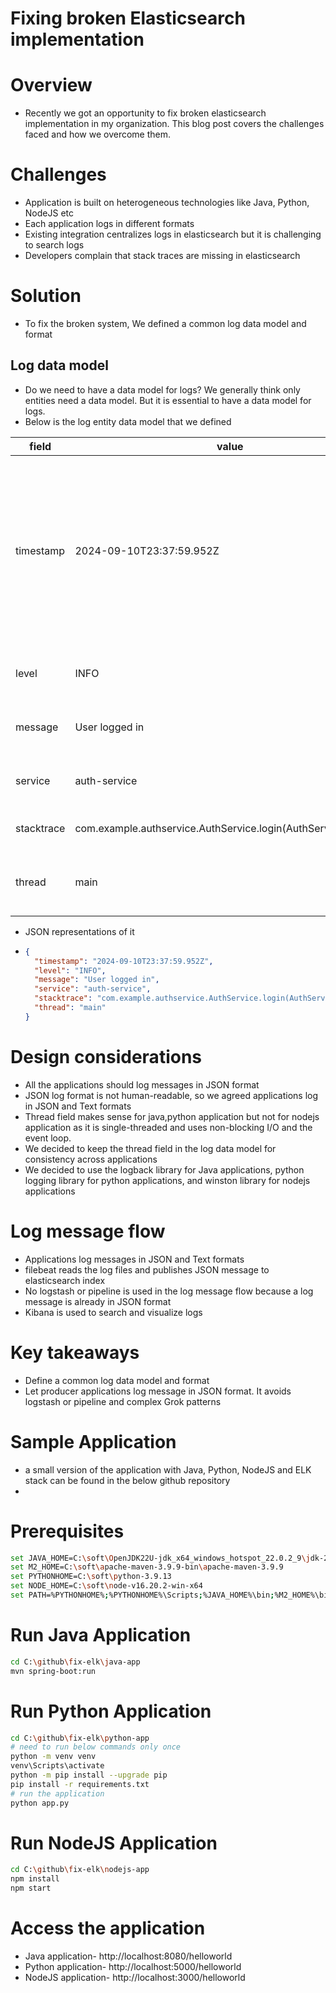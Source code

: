 # Fixing broken Elasticsearch implementation

# Overview

- Recently we got an opportunity to fix broken elasticsearch implementation in my organization. This blog post covers
  the
  challenges faced and how we overcome them.

# Challenges
- Application is built on heterogeneous technologies like Java, Python, NodeJS etc
- Each application logs in different formats
- Existing integration centralizes logs in elasticsearch but it is challenging to search logs
- Developers complain that stack traces are missing in elasticsearch

# Solution

- To fix the broken system, We defined a common log data model and format

## Log data model

- Do we need to have a data model for logs? We generally think only entities need a data model. But it is essential to
  have a data model for logs.
- Below is the log entity data model that we defined

| field      | value                                                          | explanation                                                                                                                                |
|------------|----------------------------------------------------------------|--------------------------------------------------------------------------------------------------------------------------------------------|
| timestamp  | 2024-09-10T23:37:59.952Z                                       | log timestamp should be in UTC (Coordinated Universal Time) because it is not affected by time zones or Daylight Saving Time (DST) changes |
| level      | INFO                                                           | log level is used to categorize logs                                                                                                       |
| message    | User logged in                                                 | log message is a human-readable message                                                                                                    |
| service    | auth-service                                                   | Name of the service that generated the log                                                                                                 |
| stacktrace | com.example.authservice.AuthService.login(AuthService.java:10) | Stack trace of the log message                                                                                                             |                                                                          
| thread     | main                                                           | Name of the thread that generated the log message                                                                                          |

- JSON representations of it
- ```json
  {
    "timestamp": "2024-09-10T23:37:59.952Z",
    "level": "INFO",
    "message": "User logged in",
    "service": "auth-service",
    "stacktrace": "com.example.authservice.AuthService.login(AuthService.java:10)",
    "thread": "main"
  }
  ```

# Design considerations
- All the applications should log messages in JSON format
- JSON log format is not human-readable, so we agreed applications log in JSON and Text formats
- Thread field makes sense for java,python application but not for nodejs application as it is single-threaded and uses
  non-blocking I/O and the event loop.
- We decided to keep the thread field in the log data model for consistency across applications
- We decided to use the logback library for Java applications, python logging library for python applications, and
  winston library for nodejs applications
# Log message flow
- Applications log messages in JSON and Text formats
- filebeat reads the log files and publishes JSON message to elasticsearch index
- No logstash or pipeline is used in the log message flow because a log message is already in JSON format
- Kibana is used to search and visualize logs
# Key takeaways
- Define a common log data model and format
- Let producer applications log message in JSON format. It avoids logstash or pipeline and complex Grok patterns
# Sample Application
- a small version of the application with Java, Python, NodeJS and ELK stack can be found in the below github repository
- 
# Prerequisites

```bash
set JAVA_HOME=C:\soft\OpenJDK22U-jdk_x64_windows_hotspot_22.0.2_9\jdk-22.0.2+9
set M2_HOME=C:\soft\apache-maven-3.9.9-bin\apache-maven-3.9.9
set PYTHONHOME=C:\soft\python-3.9.13
set NODE_HOME=C:\soft\node-v16.20.2-win-x64
set PATH=%PYTHONHOME%;%PYTHONHOME%\Scripts;%JAVA_HOME%\bin;%M2_HOME%\bin;%NODE_HOME%;%PATH%
```

# Run Java Application

```bash
cd C:\github\fix-elk\java-app
mvn spring-boot:run
```

# Run Python Application

```bash
cd C:\github\fix-elk\python-app
# need to run below commands only once
python -m venv venv
venv\Scripts\activate
python -m pip install --upgrade pip
pip install -r requirements.txt
# run the application
python app.py
```

# Run NodeJS Application

```bash
cd C:\github\fix-elk\nodejs-app
npm install
npm start
```

# Access the application

- Java application- http://localhost:8080/helloworld
- Python application- http://localhost:5000/helloworld
- NodeJS application- http://localhost:3000/helloworld